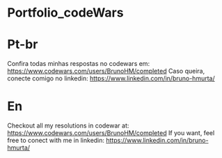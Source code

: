# Portfolio_codeWars

# Pt-br #
Confira todas minhas respostas no codewars em: https://www.codewars.com/users/BrunoHM/completed
Caso queira, conecte comigo no linkedin: https://www.linkedin.com/in/bruno-hmurta/

# En #
Checkout all my resolutions in codewar at: https://www.codewars.com/users/BrunoHM/completed
If you want, feel free to conect with me in linkedin: https://www.linkedin.com/in/bruno-hmurta/
